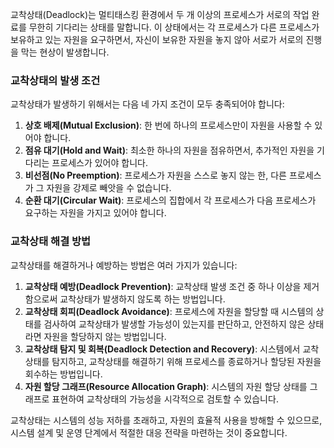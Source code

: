 교착상태(Deadlock)는 멀티태스킹 환경에서 두 개 이상의 프로세스가 서로의 작업 완료를 무한히 기다리는 상태를 말합니다. 이 상태에서는 각 프로세스가 다른 프로세스가 보유하고 있는 자원을 요구하면서, 자신이 보유한 자원을 놓지 않아 서로가 서로의 진행을 막는 현상이 발생합니다.

### 교착상태의 발생 조건

교착상태가 발생하기 위해서는 다음 네 가지 조건이 모두 충족되어야 합니다:

1. **상호 배제(Mutual Exclusion)**: 한 번에 하나의 프로세스만이 자원을 사용할 수 있어야 합니다.
2. **점유 대기(Hold and Wait)**: 최소한 하나의 자원을 점유하면서, 추가적인 자원을 기다리는 프로세스가 있어야 합니다.
3. **비선점(No Preemption)**: 프로세스가 자원을 스스로 놓지 않는 한, 다른 프로세스가 그 자원을 강제로 빼앗을 수 없습니다.
4. **순환 대기(Circular Wait)**: 프로세스의 집합에서 각 프로세스가 다음 프로세스가 요구하는 자원을 가지고 있어야 합니다.

### 교착상태 해결 방법

교착상태를 해결하거나 예방하는 방법은 여러 가지가 있습니다:

1. **교착상태 예방(Deadlock Prevention)**: 교착상태 발생 조건 중 하나 이상을 제거함으로써 교착상태가 발생하지 않도록 하는 방법입니다.
2. **교착상태 회피(Deadlock Avoidance)**: 프로세스에 자원을 할당할 때 시스템의 상태를 검사하여 교착상태가 발생할 가능성이 있는지를 판단하고, 안전하지 않은 상태라면 자원을 할당하지 않는 방법입니다.
3. **교착상태 탐지 및 회복(Deadlock Detection and Recovery)**: 시스템에서 교착상태를 탐지하고, 교착상태를 해결하기 위해 프로세스를 종료하거나 할당된 자원을 회수하는 방법입니다.
4. **자원 할당 그래프(Resource Allocation Graph)**: 시스템의 자원 할당 상태를 그래프로 표현하여 교착상태의 가능성을 시각적으로 검토할 수 있습니다.

교착상태는 시스템의 성능 저하를 초래하고, 자원의 효율적 사용을 방해할 수 있으므로, 시스템 설계 및 운영 단계에서 적절한 대응 전략을 마련하는 것이 중요합니다.
